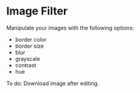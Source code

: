 # Image Filter

Manipulate your images with the following options:

- border color
- border size
- blur
- grayscale
- contrast
- hue

To do:
Download image after editing.
